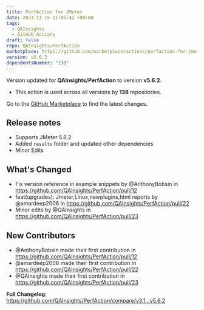 ```yaml
---
title: PerfAction for JMeter
date: 2023-11-15 11:05:42 +00:00
tags:
  - QAInsights
  - GitHub Actions
draft: false
repo: QAInsights/PerfAction
marketplace: https://github.com/marketplace/actions/perfaction-for-jmeter
version: v5.6.2
dependentsNumber: "138"
---
```



Version updated for **QAInsights/PerfAction** to version **v5.6.2**.
- This action is used across all versions by **138** repositories.

Go to the [GitHub Marketplace](https://github.com/marketplace/actions/perfaction-for-jmeter) to find the latest changes.

## Release notes

- Supports JMeter 5.6.2
- Added `results` folder and updated other dependencies
- Minor Edits

## What's Changed
* Fix version reference in example snippets by @AnthonyBobsin in https://github.com/QAInsights/PerfAction/pull/12
* feat(upgrades): Jmeter,Linux,newplugins,html reports by @amardeep2006 in https://github.com/QAInsights/PerfAction/pull/22
* Minor edits by @QAInsights in https://github.com/QAInsights/PerfAction/pull/23

## New Contributors
* @AnthonyBobsin made their first contribution in https://github.com/QAInsights/PerfAction/pull/12
* @amardeep2006 made their first contribution in https://github.com/QAInsights/PerfAction/pull/22
* @QAInsights made their first contribution in https://github.com/QAInsights/PerfAction/pull/23

**Full Changelog**: https://github.com/QAInsights/PerfAction/compare/v3.1...v5.6.2
